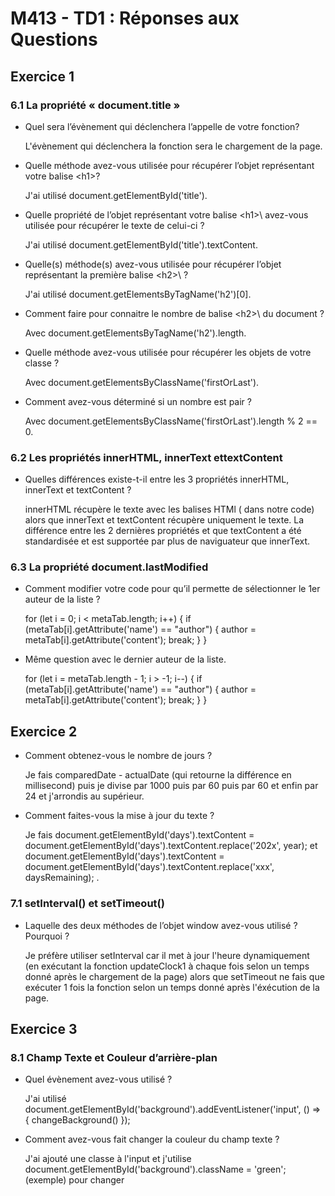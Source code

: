 # M413 - TD1 : Réponses aux Questions

## Exercice 1
### 6.1 La propriété « document.title »
-  Quel sera l’évènement qui déclenchera l’appelle de votre fonction?

    L'évènement qui déclenchera la fonction sera le chargement de la page.
    

- Quelle méthode avez-vous utilisée pour récupérer l’objet représentant votre balise \<h1>\?

    J'ai utilisé document.getElementById('title').
    

-  Quelle propriété de l’objet représentant votre balise \<h1>\ avez-vous utilisée pour récupérer le texte de celui-ci ?

    J'ai utilisé document.getElementById('title').textContent.
    

-  Quelle(s) méthode(s) avez-vous utilisée pour récupérer l’objet représentant la première balise \<h2>\ ?

    J'ai utilisé document.getElementsByTagName('h2')[0].
    

-  Comment faire pour connaitre le nombre de balise \<h2>\ du document ?

    Avec document.getElementsByTagName('h2').length.
    

-  Quelle méthode avez-vous utilisée pour récupérer les objets de votre classe ?
    
    Avec document.getElementsByClassName('firstOrLast').
    

-  Comment avez-vous déterminé si un nombre est pair ?

    Avec document.getElementsByClassName('firstOrLast').length % 2 == 0.
    
### 6.2 Les propriétés innerHTML, innerText ettextContent
- Quelles différences existe-t-il entre les 3 propriétés innerHTML, innerText et textContent ?

    innerHTML récupère le texte avec les balises HTMl (<span> dans notre code) alors que innerText et textContent récupère uniquement le texte. La différence entre les 2 dernières propriétés et que textContent a été standardisée et est supportée par plus de naviguateur que innerText.
    
### 6.3 La propriété document.lastModified
- Comment modifier votre code pour qu’il permette de sélectionner le 1er auteur de la liste ?

    for (let i = 0; i < metaTab.length; i++) {
		if (metaTab[i].getAttribute('name') == "author") {
			author = metaTab[i].getAttribute('content');
			break;
		}
	}


- Même question avec le dernier auteur de la liste.

    for (let i = metaTab.length - 1; i > -1; i--) {
		if (metaTab[i].getAttribute('name') == "author") {
			author = metaTab[i].getAttribute('content');
			break;
		}
	}


## Exercice 2
- Comment obtenez-vous le nombre de jours ?

    Je fais comparedDate - actualDate (qui retourne la différence en millisecond) puis je divise par 1000 puis par 60 puis par 60 et enfin par 24 et j'arrondis au supérieur.
    

- Comment faites-vous la mise à jour du texte ?

    Je fais  document.getElementById('days').textContent = document.getElementById('days').textContent.replace('202x', year); et document.getElementById('days').textContent = document.getElementById('days').textContent.replace('xxx', daysRemaining); .
    
### 7.1 setInterval() et setTimeout()
- Laquelle des deux méthodes de l’objet window avez-vous utilisé ? Pourquoi ?

    Je préfère utiliser setInterval car il met à jour l'heure dynamiquement (en exécutant la fonction updateClock1 à chaque fois selon un temps donné après le chargement de la page) alors que setTimeout ne fais que exécuter 1 fois la fonction selon un temps donné après l'éxécution de la page.
    
## Exercice 3
### 8.1 Champ Texte et Couleur d’arrière-plan
-  Quel évènement avez-vous utilisé ?

    J'ai utilisé document.getElementById('background').addEventListener('input', () => { changeBackground() });
    

- Comment avez-vous fait changer la couleur du champ texte ?

    J'ai ajouté une classe à l'input et j'utilise document.getElementById('background').className = 'green'; (exemple) pour changer

